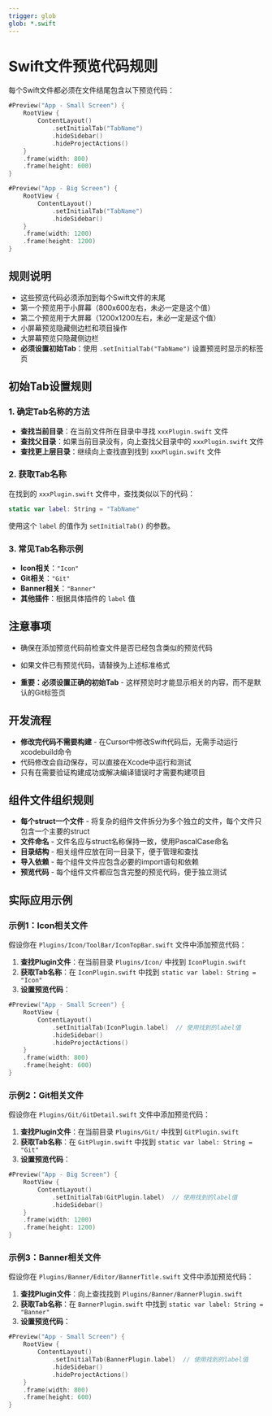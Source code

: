 ```yaml
---
trigger: glob
glob: *.swift
---
```


# Swift文件预览代码规则

每个Swift文件都必须在文件结尾包含以下预览代码：

```swift
#Preview("App - Small Screen") {
    RootView {
        ContentLayout()
            .setInitialTab("TabName")
            .hideSidebar()
            .hideProjectActions()
    }
    .frame(width: 800)
    .frame(height: 600)
}

#Preview("App - Big Screen") {
    RootView {
        ContentLayout()
            .setInitialTab("TabName")
            .hideSidebar()
    }
    .frame(width: 1200)
    .frame(height: 1200)
}
```

## 规则说明

- 这些预览代码必须添加到每个Swift文件的末尾
- 第一个预览用于小屏幕（800x600左右，未必一定是这个值）
- 第二个预览用于大屏幕（1200x1200左右，未必一定是这个值）
- 小屏幕预览隐藏侧边栏和项目操作
- 大屏幕预览只隐藏侧边栏
- **必须设置初始Tab**：使用 `.setInitialTab("TabName")` 设置预览时显示的标签页

## 初始Tab设置规则

### 1. 确定Tab名称的方法

- **查找当前目录**：在当前文件所在目录中寻找 `xxxPlugin.swift` 文件
- **查找父目录**：如果当前目录没有，向上查找父目录中的 `xxxPlugin.swift` 文件
- **查找更上层目录**：继续向上查找直到找到 `xxxPlugin.swift` 文件

### 2. 获取Tab名称

在找到的 `xxxPlugin.swift` 文件中，查找类似以下的代码：

```swift
static var label: String = "TabName"
```

使用这个 `label` 的值作为 `setInitialTab()` 的参数。

### 3. 常见Tab名称示例

- **Icon相关**：`"Icon"`
- **Git相关**：`"Git"`
- **Banner相关**：`"Banner"`
- **其他插件**：根据具体插件的 `label` 值

## 注意事项

- 确保在添加预览代码前检查文件是否已经包含类似的预览代码
- 如果文件已有预览代码，请替换为上述标准格式

- **重要：必须设置正确的初始Tab** - 这样预览时才能显示相关的内容，而不是默认的Git标签页

## 开发流程

- **修改完代码不需要构建** - 在Cursor中修改Swift代码后，无需手动运行xcodebuild命令
- 代码修改会自动保存，可以直接在Xcode中运行和测试
- 只有在需要验证构建成功或解决编译错误时才需要构建项目

## 组件文件组织规则

- **每个struct一个文件** - 将复杂的组件文件拆分为多个独立的文件，每个文件只包含一个主要的struct
- **文件命名** - 文件名应与struct名称保持一致，使用PascalCase命名
- **目录结构** - 相关组件应放在同一目录下，便于管理和查找
- **导入依赖** - 每个组件文件应包含必要的import语句和依赖
- **预览代码** - 每个组件文件都应包含完整的预览代码，便于独立测试

## 实际应用示例

### 示例1：Icon相关文件

假设你在 `Plugins/Icon/ToolBar/IconTopBar.swift` 文件中添加预览代码：

1. **查找Plugin文件**：在当前目录 `Plugins/Icon/` 中找到 `IconPlugin.swift`
2. **获取Tab名称**：在 `IconPlugin.swift` 中找到 `static var label: String = "Icon"`
3. **设置预览代码**：

```swift
#Preview("App - Small Screen") {
    RootView {
        ContentLayout()
            .setInitialTab(IconPlugin.label)  // 使用找到的label值
            .hideSidebar()
            .hideProjectActions()
    }
    .frame(width: 800)
    .frame(height: 600)
}
```

### 示例2：Git相关文件

假设你在 `Plugins/Git/GitDetail.swift` 文件中添加预览代码：

1. **查找Plugin文件**：在当前目录 `Plugins/Git/` 中找到 `GitPlugin.swift`
2. **获取Tab名称**：在 `GitPlugin.swift` 中找到 `static var label: String = "Git"`
3. **设置预览代码**：

```swift
#Preview("App - Big Screen") {
    RootView {
        ContentLayout()
            .setInitialTab(GitPlugin.label)  // 使用找到的label值
            .hideSidebar()
    }
    .frame(width: 1200)
    .frame(height: 1200)
}
```

### 示例3：Banner相关文件

假设你在 `Plugins/Banner/Editor/BannerTitle.swift` 文件中添加预览代码：

1. **查找Plugin文件**：向上查找找到 `Plugins/Banner/BannerPlugin.swift`
2. **获取Tab名称**：在 `BannerPlugin.swift` 中找到 `static var label: String = "Banner"`
3. **设置预览代码**：

```swift
#Preview("App - Small Screen") {
    RootView {
        ContentLayout()
            .setInitialTab(BannerPlugin.label)  // 使用找到的label值
            .hideSidebar()
            .hideProjectActions()
    }
    .frame(width: 800)
    .frame(height: 600)
}
```
